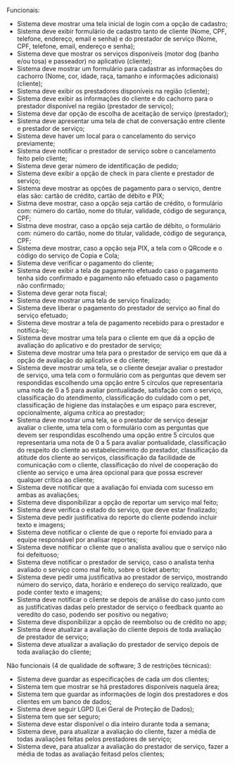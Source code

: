 Funcionais:
  - Sistema deve mostrar uma tela inicial de login com a opção de cadastro;
  - Sistema deve exibir formulário de cadastro tanto de cliente (Nome, CPF, telefone, endereço, email e senha) e do prestador de serviço (Nome, CPF, telefone, email, endereço e senha);
  - Sistema deve que mostrar os serviços disponíveis (motor dog (banho e/ou tosa) e passeador) no aplicativo (cliente);
  - Sistema deve mostrar um formulário para cadastrar as informações do cachorro (Nome, cor, idade, raça, tamanho e informações adicionais) (cliente);
  - Sistema deve exibir os prestadores disponíveis na região (cliente);
  - Sistema deve exibir as informações do cliente e do cachorro para o prestador disponível na região (prestador de serviço);
  - Sistema deve dar opção de escolha de aceitação de serviço (prestador);
  - Sistema deve apresentar uma tela de chat de conversação entre cliente e prestador de serviço;
  - Sistema deve haver um local para o cancelamento do serviço previamente;
  - Sistema deve notificar o prestador de serviço sobre o cancelamento feito pelo cliente;
  - Sistema deve gerar número de identificação de pedido;
  - Sistema deve exibir a opção de check in para cliente e prestador de serviço;
  - Sistema deve mostrar as opções de pagamento para o serviço, dentre elas são: cartão de crédito, cartão de débito e PIX;
  - Sistma deve mostrar, caso a opção seja cartão de crédito, o formulário com: número do cartão, nome do titular, validade, código de segurança, CPF;
  - Sistma deve mostrar, caso a opção seja cartão de débito, o formulário com: número do cartão, nome do titular, validade, código de segurança, CPF;
  - Sistema deve mostrar, caso a opção seja PIX, a tela com o QRcode e o código do serviço de Copia e Cola;
  - Sistema deve verificar o pagamento do cliente;
  - Sistema deve exibir a tela de pagamento efetuado caso o pagamento tenha sido confirmado e pagamento não efetuado caso o pagamento não confirmado;
  - Sistema deve gerar nota fiscal;
  - Sistema deve mostrar uma tela de serviço finalizado;
  - Sistema deve liberar o pagamento do prestador de serviço ao final do serviço efetuado;
  - Sistema deve mostrar a tela de pagamento recebido para o prestador e notifica-lo;
  - Sistema deve mostrar uma tela para o cliente em que dá a opção de avaliação do aplicativo e do prestador de serviço;
  - Sistema deve mostrar uma tela para o prestador de serviço em que dá a opção de avaliação do aplicativo e do cliente;
  - Sistema deve mostrar uma tela, se o cliente desejar avaliar o prestador de serviço, uma tela com o formulário com as perguntas que devem ser respondidas escolhendo uma opção entre 5 círculos que representaria uma nota de 0 a 5 para avaliar pontualidade, satisfação com o serviço, classificação do atendimento, classificação do cuidado com o pet, classificação de higiene das instalações e um espaço para escrever, opcionalmente, alguma crítica ao prestador;
  - Sistema deve mostrar uma tela, se o prestador de serviço desejar avaliar o cliente, uma tela com o formulário com as perguntas que devem ser respondidas escolhendo uma opção entre 5 círculos que representaria uma nota de 0 a 5 para avaliar pontualidade, classificação do respeito do cliente ao estabelecimento do prestador, classificação da atitude dos cliente ao serviços, classificação da facilidade de comunicação com o cliente, classificação do nível de cooperação do cliente ao serviço e uma área opcional para que possa escrever qualquer crítica ao cliente;
  - Sistema deve notificar que a avaliação foi enviada com sucesso em ambas as avaliações;
  - Sistema deve disponibilizar a opção de reportar um serviço mal feito;
  - Sistema deve verifica o estado do serviço, que deve estar finalizado;
  - Sistema deve pedir justificativa do reporte do cliente podendo incluir texto e imagens;
  - Sistema deve notificar o cliente de que o reporte foi enviado para a equipe responsável por analisar reportes;
  - Sistema deve notificar o cliente que o analista avaliou que o serviço não foi defeituoso;
  - Sistema deve notificar o prestador de serviço, caso o analista tenha avaliado o serviço como mal feito, sobre o ticket aberto;
  - Sistema deve pedir uma justificativa ao prestador de serviço, mostrando número do serviço, data, horário e endereço do serviço realizado, que pode conter texto e imagens;
  - Sistema deve notificar o cliente se depois de análise do caso junto com as justificativas dadas pelo prestador de serviço o feedback quanto ao veredito do caso, podendo ser positivo ou negativo;
  - Sistema deve disponibilizar a opção de reembolso ou de crédito no app;
  - Sistema deve atualizar a avaliação do cliente depois de toda avaliação de prestador de serviço;
  - Sistema deve atualizar a avaliação do prestador de serviço depois de toda avaliação do cliente;



Não funcionais (4 de qualidade de software; 3 de restrições técnicas):
  - Sistema deve guardar as especificações de cada um dos clientes;
  - Sistema tem que mostrar se há prestadores disponíveis naquela área;
  - Sistema tem que guardar as informações de login dos prestadores e dos clientes em um banco de dados;
  - Sistema deve seguir LGPD (Lei Geral de Proteção de Dados);
  - Sistema tem que ser seguro;
  - Sistema deve estar disponível o dia inteiro durante toda a semana;
  - Sistema deve, para atualizar a avaliação do cliente, fazer a média de todas avaliações feitas pelos prestadores de serviço;
  - Sistema deve, para atualizar a avaliação do prestador de serviço, fazer a média de todas as avaliação feitasd pelos clientes;
